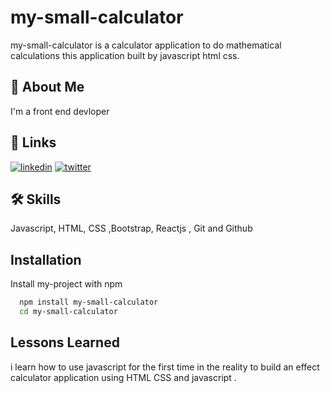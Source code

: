 
# my-small-calculator

my-small-calculator is a calculator application to do mathematical calculations this application built by javascript html css.


## 🚀 About Me
I'm a front end devloper 


## 🔗 Links


[![linkedin](https://img.shields.io/badge/linkedin-0A66C2?style=for-the-badge&logo=linkedin&logoColor=white)](https://www.linkedin.com/in/hamza-el-ghazi-0306b9227/)
[![twitter](https://img.shields.io/badge/twitter-1DA1F2?style=for-the-badge&logo=twitter&logoColor=white)](https://twitter.com/HamzaElGhazii)

## 🛠 Skills
Javascript, HTML, CSS ,Bootstrap, Reactjs , Git and Github


## Installation

Install my-project with npm

```bash
  npm install my-small-calculator
  cd my-small-calculator
```
    
## Lessons Learned

i learn how to use javascript for the first time in the reality to build an effect calculator application  using HTML CSS and javascript . 


